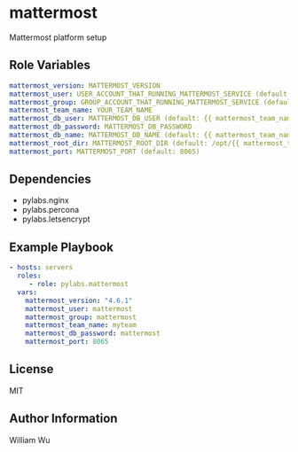 mattermost
==========

Mattermost platform setup


Role Variables
--------------

```yaml
mattermost_version: MATTERMOST_VERSION
mattermost_user: USER_ACCOUNT_THAT_RUNNING_MATTERMOST_SERVICE (default: mattermost)
mattermost_group: GROUP_ACCOUNT_THAT_RUNNING_MATTERMOST_SERVICE (default: mattermost)
mattermost_team_name: YOUR_TEAM_NAME
mattermost_db_user: MATTERMOST_DB_USER (default: {{ mattermost_team_name }})
mattermost_db_password: MATTERMOST_DB_PASSWORD
mattermost_db_name: MATTERMOST_DB_NAME (default: {{ mattermost_team_name }})
mattermost_root_dir: MATTERMOST_ROOT_DIR (default: /opt/{{ mattermost_team_name }})
mattermost_port: MATTERMOST_PORT (default: 8065)
```

Dependencies
------------

- pylabs.nginx
- pylabs.percona
- pylabs.letsencrypt

Example Playbook
----------------

```yaml
- hosts: servers
  roles:
     - role: pylabs.mattermost
  vars:
    mattermost_version: "4.6.1"
    mattermost_user: mattermost
    mattermost_group: mattermost
    mattermost_team_name: myteam
    mattermost_db_password: mattermost
    mattermost_port: 8065
```

License
-------

MIT

Author Information
------------------

William Wu
